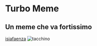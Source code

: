 # Turbo Meme
## Un meme che va fortissimo
[isiafaenza](https://www.isiafaenza.it/)
![tacchino](https://upload.wikimedia.org/wikipedia/commons/5/50/Gall-dindi.jpg)
